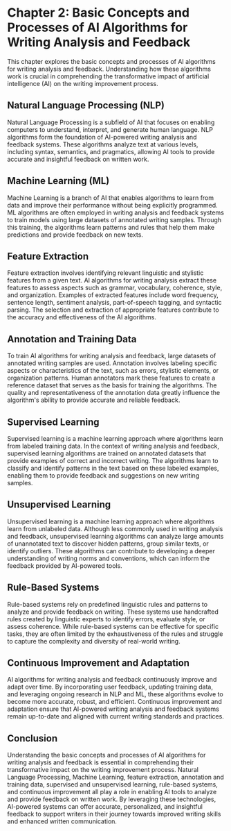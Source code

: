 Chapter 2: Basic Concepts and Processes of AI Algorithms for Writing Analysis and Feedback
==========================================================================================

This chapter explores the basic concepts and processes of AI algorithms for writing analysis and feedback. Understanding how these algorithms work is crucial in comprehending the transformative impact of artificial intelligence (AI) on the writing improvement process.

Natural Language Processing (NLP)
---------------------------------

Natural Language Processing is a subfield of AI that focuses on enabling computers to understand, interpret, and generate human language. NLP algorithms form the foundation of AI-powered writing analysis and feedback systems. These algorithms analyze text at various levels, including syntax, semantics, and pragmatics, allowing AI tools to provide accurate and insightful feedback on written work.

Machine Learning (ML)
---------------------

Machine Learning is a branch of AI that enables algorithms to learn from data and improve their performance without being explicitly programmed. ML algorithms are often employed in writing analysis and feedback systems to train models using large datasets of annotated writing samples. Through this training, the algorithms learn patterns and rules that help them make predictions and provide feedback on new texts.

Feature Extraction
------------------

Feature extraction involves identifying relevant linguistic and stylistic features from a given text. AI algorithms for writing analysis extract these features to assess aspects such as grammar, vocabulary, coherence, style, and organization. Examples of extracted features include word frequency, sentence length, sentiment analysis, part-of-speech tagging, and syntactic parsing. The selection and extraction of appropriate features contribute to the accuracy and effectiveness of the AI algorithms.

Annotation and Training Data
----------------------------

To train AI algorithms for writing analysis and feedback, large datasets of annotated writing samples are used. Annotation involves labeling specific aspects or characteristics of the text, such as errors, stylistic elements, or organization patterns. Human annotators mark these features to create a reference dataset that serves as the basis for training the algorithms. The quality and representativeness of the annotation data greatly influence the algorithm's ability to provide accurate and reliable feedback.

Supervised Learning
-------------------

Supervised learning is a machine learning approach where algorithms learn from labeled training data. In the context of writing analysis and feedback, supervised learning algorithms are trained on annotated datasets that provide examples of correct and incorrect writing. The algorithms learn to classify and identify patterns in the text based on these labeled examples, enabling them to provide feedback and suggestions on new writing samples.

Unsupervised Learning
---------------------

Unsupervised learning is a machine learning approach where algorithms learn from unlabeled data. Although less commonly used in writing analysis and feedback, unsupervised learning algorithms can analyze large amounts of unannotated text to discover hidden patterns, group similar texts, or identify outliers. These algorithms can contribute to developing a deeper understanding of writing norms and conventions, which can inform the feedback provided by AI-powered tools.

Rule-Based Systems
------------------

Rule-based systems rely on predefined linguistic rules and patterns to analyze and provide feedback on writing. These systems use handcrafted rules created by linguistic experts to identify errors, evaluate style, or assess coherence. While rule-based systems can be effective for specific tasks, they are often limited by the exhaustiveness of the rules and struggle to capture the complexity and diversity of real-world writing.

Continuous Improvement and Adaptation
-------------------------------------

AI algorithms for writing analysis and feedback continuously improve and adapt over time. By incorporating user feedback, updating training data, and leveraging ongoing research in NLP and ML, these algorithms evolve to become more accurate, robust, and efficient. Continuous improvement and adaptation ensure that AI-powered writing analysis and feedback systems remain up-to-date and aligned with current writing standards and practices.

Conclusion
----------

Understanding the basic concepts and processes of AI algorithms for writing analysis and feedback is essential in comprehending their transformative impact on the writing improvement process. Natural Language Processing, Machine Learning, feature extraction, annotation and training data, supervised and unsupervised learning, rule-based systems, and continuous improvement all play a role in enabling AI tools to analyze and provide feedback on written work. By leveraging these technologies, AI-powered systems can offer accurate, personalized, and insightful feedback to support writers in their journey towards improved writing skills and enhanced written communication.
